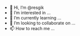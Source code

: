 - 👋 Hi, I’m @resgik
- 👀 I’m interested in ...
- 🌱 I’m currently learning ...
- 💞️ I’m looking to collaborate on ...
- 📫 How to reach me ...

<!---
resgik/resgik is a ✨ special ✨ repository because its `README.md` (this file) appears on your GitHub profile.
You can click the Preview link to take a look at your changes.
--->
